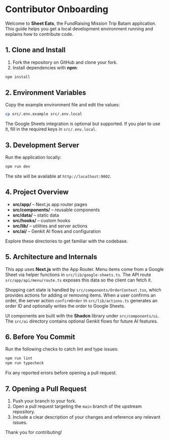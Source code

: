 # Contributor Onboarding

Welcome to **Sheet Eats**, the FundRaising Mission Trip Batam application. This guide helps you get a local development environment running and explains how to contribute code.

## 1. Clone and Install

1. Fork the repository on GitHub and clone your fork.
2. Install dependencies with **npm**:

```bash
npm install
```

## 2. Environment Variables

Copy the example environment file and edit the values:

```bash
cp src/.env.example src/.env.local
```

The Google Sheets integration is optional but supported. If you plan to use it, fill in the required keys in `src/.env.local`.

## 3. Development Server

Run the application locally:

```bash
npm run dev
```

The site will be available at `http://localhost:9002`.

## 4. Project Overview

- **src/app/** – Next.js app router pages
- **src/components/** – reusable components
- **src/data/** – static data
- **src/hooks/** – custom hooks
- **src/lib/** – utilities and server actions
- **src/ai/** – Genkit AI flows and configuration

Explore these directories to get familiar with the codebase.

## 5. Architecture and Internals

This app uses **Next.js** with the App Router. Menu items come from a Google
Sheet via helper functions in `src/lib/google-sheets.ts`. The API route
`src/app/api/menu/route.ts` exposes this data so the client can fetch it.

Shopping cart state is handled by `src/components/OrderContext.tsx`, which
provides actions for adding or removing items. When a user confirms an order,
the server action `confirmOrder` in `src/lib/actions.ts` generates an order ID
and optionally writes the order to Google Sheets.

UI components are built with the **Shadcn** library under `src/components/ui`.
The `src/ai` directory contains optional Genkit flows for future AI features.

## 6. Before You Commit

Run the following checks to catch lint and type issues:

```bash
npm run lint
npm run typecheck
```

Fix any reported errors before opening a pull request.

## 7. Opening a Pull Request

1. Push your branch to your fork.
2. Open a pull request targeting the `main` branch of the upstream repository.
3. Include a clear description of your changes and reference any relevant issues.

Thank you for contributing!

